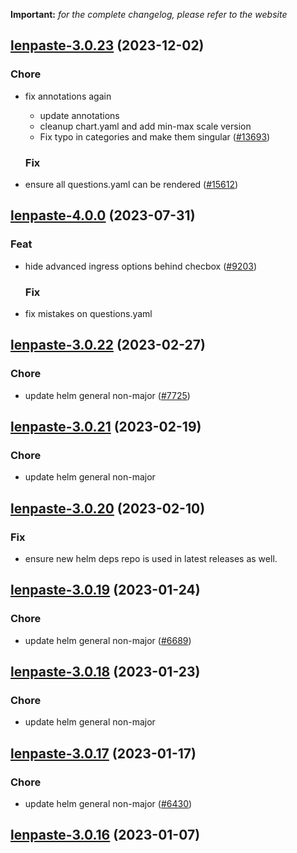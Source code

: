 **Important:**
*for the complete changelog, please refer to the website*




## [lenpaste-3.0.23](https://github.com/truecharts/charts/compare/lenpaste-4.0.0...lenpaste-3.0.23) (2023-12-02)

### Chore

- fix annotations again
  - update annotations
  - cleanup chart.yaml and add min-max scale version
  - Fix typo in categories and make them singular ([#13693](https://github.com/truecharts/charts/issues/13693))
  
  ### Fix

- ensure all questions.yaml can be rendered ([#15612](https://github.com/truecharts/charts/issues/15612))
  
  











## [lenpaste-4.0.0](https://github.com/truecharts/charts/compare/lenpaste-3.0.22...lenpaste-4.0.0) (2023-07-31)

### Feat

- hide advanced ingress options behind checbox ([#9203](https://github.com/truecharts/charts/issues/9203))
  
  ### Fix

- fix mistakes on questions.yaml
  
  


## [lenpaste-3.0.22](https://github.com/truecharts/charts/compare/lenpaste-3.0.21...lenpaste-3.0.22) (2023-02-27)

### Chore

- update helm general non-major ([#7725](https://github.com/truecharts/charts/issues/7725))
  
  


## [lenpaste-3.0.21](https://github.com/truecharts/charts/compare/lenpaste-3.0.20...lenpaste-3.0.21) (2023-02-19)

### Chore

- update helm general non-major
  
  


## [lenpaste-3.0.20](https://github.com/truecharts/charts/compare/lenpaste-3.0.19...lenpaste-3.0.20) (2023-02-10)

### Fix

- ensure new helm deps repo is used in latest releases as well.
  
  


## [lenpaste-3.0.19](https://github.com/truecharts/charts/compare/lenpaste-3.0.18...lenpaste-3.0.19) (2023-01-24)

### Chore

- update helm general non-major ([#6689](https://github.com/truecharts/charts/issues/6689))
  
  


## [lenpaste-3.0.18](https://github.com/truecharts/charts/compare/lenpaste-3.0.17...lenpaste-3.0.18) (2023-01-23)

### Chore

- update helm general non-major
  
  


## [lenpaste-3.0.17](https://github.com/truecharts/charts/compare/lenpaste-3.0.16...lenpaste-3.0.17) (2023-01-17)

### Chore

- update helm general non-major ([#6430](https://github.com/truecharts/charts/issues/6430))
  
  


## [lenpaste-3.0.16](https://github.com/truecharts/charts/compare/lenpaste-3.0.15...lenpaste-3.0.16) (2023-01-07)
